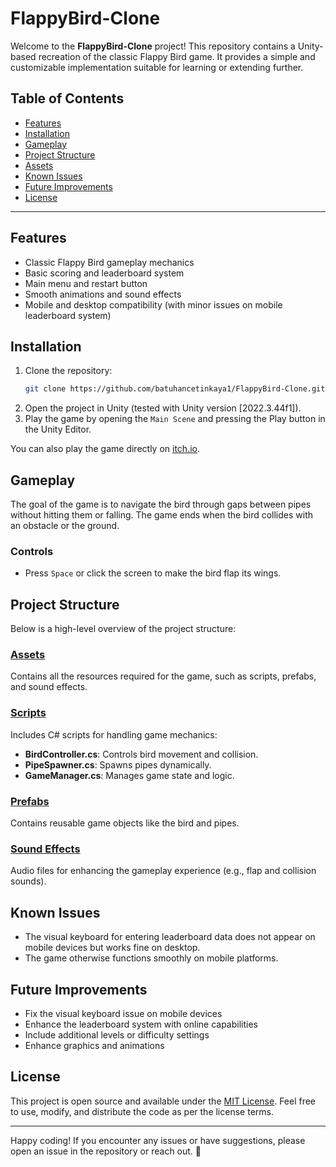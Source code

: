 # FlappyBird-Clone

Welcome to the **FlappyBird-Clone** project! This repository contains a Unity-based recreation of the classic Flappy Bird game. It provides a simple and customizable implementation suitable for learning or extending further.

## Table of Contents
- [Features](#features)
- [Installation](#installation)
- [Gameplay](#gameplay)
- [Project Structure](#project-structure)
- [Assets](#assets)
- [Known Issues](#known-issues)
- [Future Improvements](#future-improvements)
- [License](#license)

---

## Features
- Classic Flappy Bird gameplay mechanics
- Basic scoring and leaderboard system
- Main menu and restart button
- Smooth animations and sound effects
- Mobile and desktop compatibility (with minor issues on mobile leaderboard system)

## Installation
1. Clone the repository:
   ```bash
   git clone https://github.com/batuhancetinkaya1/FlappyBird-Clone.git
   ```
2. Open the project in Unity (tested with Unity version [2022.3.44f1]).
3. Play the game by opening the `Main Scene` and pressing the Play button in the Unity Editor.

You can also play the game directly on [itch.io](https://batuhancetinkaya.itch.io/flappy-bird-clone).

## Gameplay
The goal of the game is to navigate the bird through gaps between pipes without hitting them or falling. The game ends when the bird collides with an obstacle or the ground.

### Controls
- Press `Space` or click the screen to make the bird flap its wings.

## Project Structure
Below is a high-level overview of the project structure:

### [Assets](https://github.com/batuhancetinkaya1/FlappyBird-Clone/tree/main/Assets)
Contains all the resources required for the game, such as scripts, prefabs, and sound effects.

### [Scripts](https://github.com/batuhancetinkaya1/FlappyBird-Clone/tree/main/Assets/Scripts)
Includes C# scripts for handling game mechanics:
- **BirdController.cs**: Controls bird movement and collision.
- **PipeSpawner.cs**: Spawns pipes dynamically.
- **GameManager.cs**: Manages game state and logic.

### [Prefabs](https://github.com/batuhancetinkaya1/FlappyBird-Clone/tree/main/Assets/Prefabs)
Contains reusable game objects like the bird and pipes.

### [Sound Effects](https://github.com/batuhancetinkaya1/FlappyBird-Clone/tree/main/Assets/Sound%20Effects)
Audio files for enhancing the gameplay experience (e.g., flap and collision sounds).

## Known Issues
- The visual keyboard for entering leaderboard data does not appear on mobile devices but works fine on desktop.
- The game otherwise functions smoothly on mobile platforms.

## Future Improvements
- Fix the visual keyboard issue on mobile devices
- Enhance the leaderboard system with online capabilities
- Include additional levels or difficulty settings
- Enhance graphics and animations

## License
This project is open source and available under the [MIT License](LICENSE). Feel free to use, modify, and distribute the code as per the license terms.

---

Happy coding! If you encounter any issues or have suggestions, please open an issue in the repository or reach out. 🚀
